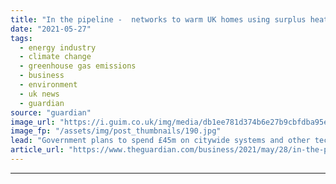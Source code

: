 ```yaml
---
title: "In the pipeline -  networks to warm UK homes using surplus heat"
date: "2021-05-27"
tags: 
  - energy industry
  - climate change
  - greenhouse gas emissions
  - business
  - environment
  - uk news
  - guardian
source: "guardian"
image_url: "https://i.guim.co.uk/img/media/db1ee781d374b6e27b9cbfdba95e6c44247ac2ea/0_172_5394_3238/master/5394.jpg?width=460&quality=85&auto=format&fit=max&s=bbe3d434896893b604baa20b8ed9ee27"
image_fp: "/assets/img/post_thumbnails/190.jpg"
lead: "Government plans to spend £45m on citywide systems and other technologies to reduce carbon outputTens of thousands of homes, offices and hospitals could soon be warmed with surplus heat from factories, incinerator plants and even disused mine shafts ..."
article_url: "https://www.theguardian.com/business/2021/may/28/in-the-pipeline-networks-to-warm-uk-homes-using-surplus-heat"
---
```


---
